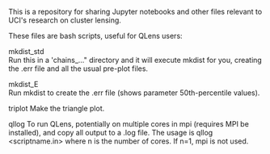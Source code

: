 This is a repository for sharing Jupyter notebooks and other files relevant to UCI's research on cluster lensing.

These files are bash scripts, useful for QLens users:

  mkdist_std        
  Run this in a 'chains_..." directory and it will execute mkdist for you, creating the .err file and all
                    the usual pre-plot files.
                    
  mkdist_E          
  Run mkdist to create the .err file (shows parameter 50th-percentile values).
  
  triplot           Make the triangle plot.
  
  qllog             To run QLens, potentially on multiple cores in mpi (requires MPI be installed), and copy all output to a
                    .log file. The usage is 
                    qllog <scriptname.in> <n>
                    where n is the number of cores. If n=1, mpi is not used.
    
